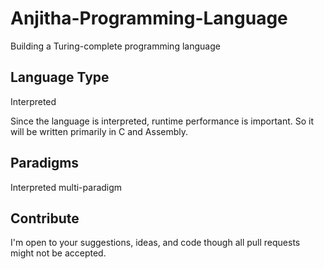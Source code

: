 # Anjitha-Programming-Language
Building a Turing-complete programming language

## Language Type
Interpreted

Since the language is interpreted, runtime performance is important. So it will be written primarily in C and Assembly.

## Paradigms
Interpreted multi-paradigm

## Contribute
I'm open to your suggestions, ideas, and code though all pull requests might not be accepted.

